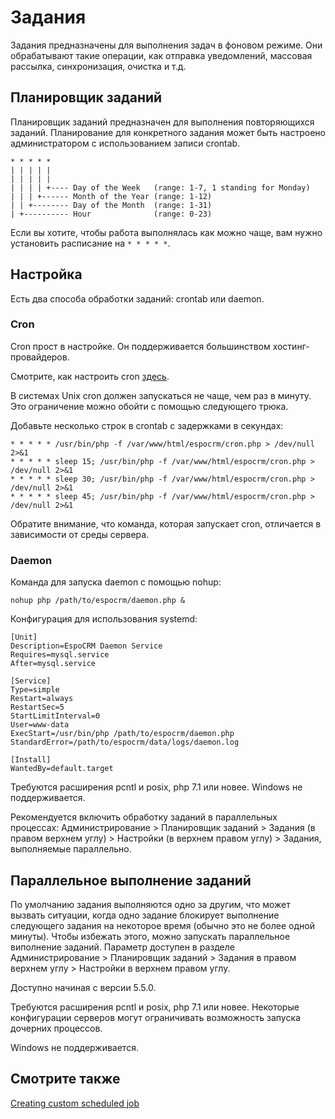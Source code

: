 # Задания

Задания предназначены для выполнения задач в фоновом режиме. Они обрабатывают такие операции, как отправка уведомлений, массовая рассылка, синхронизация, очистка и т.д.

## Планировщик заданий

Планировщик заданий предназначен для выполнения повторяющихся заданий. Планирование для конкретного задания может быть настроено администратором с использованием записи crontab.

```
* * * * *
| | | | |
| | | | |
| | | | +---- Day of the Week   (range: 1-7, 1 standing for Monday)
| | | +------ Month of the Year (range: 1-12)
| | +-------- Day of the Month  (range: 1-31)
| +---------- Hour              (range: 0-23)
```

Если вы хотите, чтобы работа выполнялась как можно чаще, вам нужно установить расписание на `* * * * *`.

## Настройка

Есть два способа обработки заданий: crontab или daemon.

### Cron

Cron прост в настройке. Он поддерживается большинством хостинг-провайдеров. 

Смотрите, как настроить cron [здесь](server-configuration.md#setup-a-crontab).

В системах Unix cron должен запускаться не чаще, чем раз в минуту. Это ограничение можно обойти с помощью следующего трюка.

Добавьте несколько строк в crontab с задержками в секундах:

```
* * * * * /usr/bin/php -f /var/www/html/espocrm/cron.php > /dev/null 2>&1
* * * * * sleep 15; /usr/bin/php -f /var/www/html/espocrm/cron.php > /dev/null 2>&1
* * * * * sleep 30; /usr/bin/php -f /var/www/html/espocrm/cron.php > /dev/null 2>&1
* * * * * sleep 45; /usr/bin/php -f /var/www/html/espocrm/cron.php > /dev/null 2>&1
```

Обратите внимание, что команда, которая запускает cron, отличается в зависимости от среды сервера.

### Daemon

Команда для запуска daemon с помощью nohup:

```
nohup php /path/to/espocrm/daemon.php &
```

Конфигурация для использования systemd:

```
[Unit]
Description=EspoCRM Daemon Service
Requires=mysql.service
After=mysql.service

[Service]
Type=simple
Restart=always
RestartSec=5
StartLimitInterval=0
User=www-data
ExecStart=/usr/bin/php /path/to/espocrm/daemon.php
StandardError=/path/to/espocrm/data/logs/daemon.log

[Install]
WantedBy=default.target
```

Требуются расширения pcntl и posix, php 7.1 или новее. Windows не поддерживается.

Рекомендуется включить обработку заданий в параллельных процессах: Администрирование > Планировщик заданий > Задания (в правом верхнем углу) > Настройки (в верхнем правом углу) > Задания, выполняемые параллельно.

## Параллельное выполнение заданий

По умолчанию задания выполняются одно за другим, что может вызвать ситуации, когда одно задание блокирует выполнение следующего задания на некоторое время (обычно это не более одной минуты). Чтобы избежать этого, можно запускать параллельное виполнение заданий. Параметр доступен в разделе Администрирование > Планировщик заданий > Задания в правом верхнем углу > Настройки в верхнем правом углу.

Доступно начиная с версии 5.5.0.

Требуются расширения pcntl и posix, php 7.1 или новее. Некоторые конфигурации серверов могут ограничивать возможность запуска дочерних процессов.

Windows не поддерживается.

## Смотрите также

[Creating custom scheduled job](../development/scheduled-job.md)
